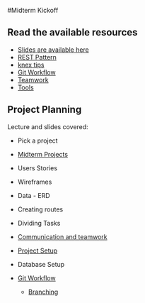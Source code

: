 #Midterm Kickoff

## Read the available resources

- [Slides are available here](https://docs.google.com/presentation/d/1WVhcLP90pQCgWkb8LSNfwJOr1UgIsnQ6UP41Lyg_9Z8/edit?usp=sharing)
- [REST Pattern](./rest.png)
- [knex tips](./knex.md)
- [Git Workflow](./git_workflow.md)
- [Teamwork](./teamwork.md)
- [Tools](./tools.md)

## Project Planning

Lecture and slides covered:

- Pick a project
 - [Midterm Projects](https://web.compass.lighthouselabs.ca/projects/w4-midterm-proj)

- Users Stories
- Wireframes
- Data - ERD
- Creating routes
- Dividing Tasks
- [Communication and teamwork](./teamwork.md)
- [Project Setup](./https://web.compass.lighthouselabs.ca/activities/353)
- Database Setup
- [Git Workflow](./git_workflow.md)
  - [Branching](./git.png)
